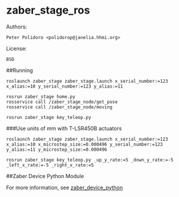 zaber_stage_ros
===============

Authors:

    Peter Polidoro <polidorop@janelia.hhmi.org>

License:

    BSD

##Running

```shell
roslaunch zaber_stage zaber_stage.launch x_serial_number:=123 x_alias:=10 y_serial_number:=123 y_alias:=11
```

```shell
rosrun zaber_stage home.py
rosservice call /zaber_stage_node/get_pose
rosservice call /zaber_stage_node/moving
```

```shell
rosrun zaber_stage key_teleop.py
```

###Use units of mm with T-LSR450B actuators

```shell
roslaunch zaber_stage zaber_stage.launch x_serial_number:=123 x_alias:=10 x_microstep_size:=0.000496 y_serial_number:=123 y_alias:=11 y_microstep_size:=0.000496
```

```shell
rosrun zaber_stage key_teleop.py _up_y_rate:=5 _down_y_rate:=-5 _left_x_rate:=-5 _right_x_rate:=5
```

##Zaber Device Python Module

For more information, see [zaber_device_python](https://github.com/janelia-pypi/zaber_device_python)

